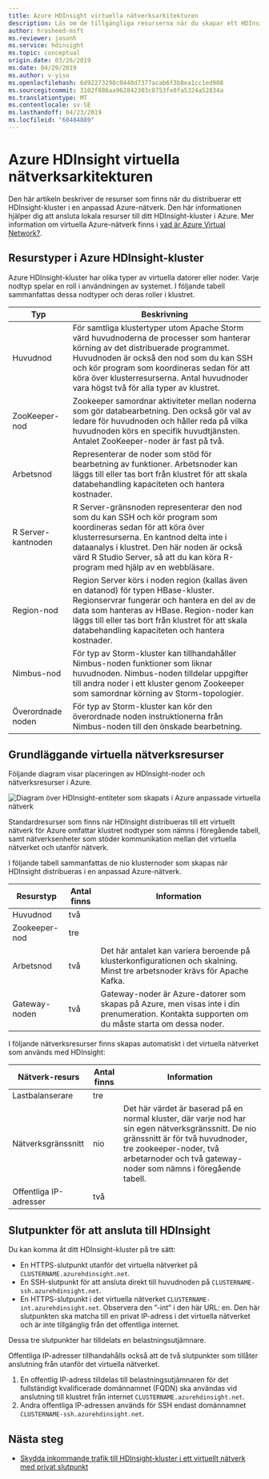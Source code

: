 ```yaml
---
title: Azure HDInsight virtuella nätverksarkitekturen
description: Läs om de tillgängliga resurserna när du skapar ett HDInsight-kluster i Azure Virtual Network.
author: hrasheed-msft
ms.reviewer: jasonh
ms.service: hdinsight
ms.topic: conceptual
origin.date: 03/26/2019
ms.date: 04/29/2019
ms.author: v-yiso
ms.openlocfilehash: 6d92273298c0448d7377acab6f3b8ea1cc1ed908
ms.sourcegitcommit: 3102f886aa962842303c8753fe8fa5324a52834a
ms.translationtype: MT
ms.contentlocale: sv-SE
ms.lasthandoff: 04/23/2019
ms.locfileid: "60484889"
---
```

# <a name="azure-hdinsight-virtual-network-architecture"></a>Azure HDInsight virtuella nätverksarkitekturen

Den här artikeln beskriver de resurser som finns när du distribuerar ett HDInsight-kluster i en anpassad Azure-nätverk. Den här informationen hjälper dig att ansluta lokala resurser till ditt HDInsight-kluster i Azure. Mer information om virtuella Azure-nätverk finns i [vad är Azure Virtual Network?](../virtual-network/virtual-networks-overview.md).

## <a name="resource-types-in-azure-hdinsight-clusters"></a>Resurstyper i Azure HDInsight-kluster

Azure HDInsight-kluster har olika typer av virtuella datorer eller noder. Varje nodtyp spelar en roll i användningen av systemet. I följande tabell sammanfattas dessa nodtyper och deras roller i klustret.

| Typ | Beskrivning |
| --- | --- |
| Huvudnod |  För samtliga klustertyper utom Apache Storm värd huvudnoderna de processer som hanterar körning av det distribuerade programmet. Huvudnoden är också den nod som du kan SSH och kör program som koordineras sedan för att köra över klusterresurserna. Antal huvudnoder vara högst två för alla typer av klustret. |
| ZooKeeper-nod | Zookeeper samordnar aktiviteter mellan noderna som gör databearbetning. Den också gör val av ledare för huvudnoden och håller reda på vilka huvudnoden körs en specifik huvudtjänsten. Antalet ZooKeeper-noder är fast på två. |
| Arbetsnod | Representerar de noder som stöd för bearbetning av funktioner. Arbetsnoder kan läggs till eller tas bort från klustret för att skala databehandling kapaciteten och hantera kostnader. |
| R Server-kantnoden | R Server-gränsnoden representerar den nod som du kan SSH och kör program som koordineras sedan för att köra över klusterresurserna. En kantnod delta inte i dataanalys i klustret. Den här noden är också värd R Studio Server, så att du kan köra R-program med hjälp av en webbläsare. |
| Region-nod | Region Server körs i noden region (kallas även en datanod) för typen HBase-kluster. Regionservrar fungerar och hantera en del av de data som hanteras av HBase. Region-noder kan läggs till eller tas bort från klustret för att skala databehandling kapaciteten och hantera kostnader.|
| Nimbus-nod | För typ av Storm-kluster kan tillhandahåller Nimbus-noden funktioner som liknar huvudnoden. Nimbus-noden tilldelar uppgifter till andra noder i ett kluster genom Zookeeper som samordnar körning av Storm-topologier. |
| Överordnade noden | För typ av Storm-kluster kan kör den överordnade noden instruktionerna från Nimbus-noden till den önskade bearbetning. |

## <a name="basic-virtual-network-resources"></a>Grundläggande virtuella nätverksresurser

Följande diagram visar placeringen av HDInsight-noder och nätverksresurser i Azure.

![Diagram över HDInsight-entiteter som skapats i Azure anpassade virtuella nätverk](./media/hdinsight-virtual-network-architecture/vnet-diagram.png)

Standardresurser som finns när HDInsight distribueras till ett virtuellt nätverk för Azure omfattar klustret nodtyper som nämns i föregående tabell, samt nätverksenheter som stöder kommunikation mellan det virtuella nätverket och utanför nätverk.

I följande tabell sammanfattas de nio klusternoder som skapas när HDInsight distribueras i en anpassad Azure-nätverk.

| Resurstyp | Antal finns | Information |
| --- | --- | --- |
|Huvudnod | två |    |
|Zookeeper-nod | tre | |
|Arbetsnod | två | Det här antalet kan variera beroende på klusterkonfigurationen och skalning. Minst tre arbetsnoder krävs för Apache Kafka.  |
|Gateway-noden | två | Gateway-noder är Azure-datorer som skapas på Azure, men visas inte i din prenumeration. Kontakta supporten om du måste starta om dessa noder. |

I följande nätverksresurser finns skapas automatiskt i det virtuella nätverket som används med HDInsight:

| Nätverk-resurs | Antal finns | Information |
| --- | --- | --- |
|Lastbalanserare | tre | |
|Nätverksgränssnitt | nio | Det här värdet är baserad på en normal kluster, där varje nod har sin egen nätverksgränssnitt. De nio gränssnitt är för två huvudnoder, tre zookeeper-noder, två arbetarnoder och två gateway-noder som nämns i föregående tabell. |
|Offentliga IP-adresser | två |    |

## <a name="endpoints-for-connecting-to-hdinsight"></a>Slutpunkter för att ansluta till HDInsight

Du kan komma åt ditt HDInsight-kluster på tre sätt:

- En HTTPS-slutpunkt utanför det virtuella nätverket på `CLUSTERNAME.azurehdinsight.net`.
- En SSH-slutpunkt för att ansluta direkt till huvudnoden på `CLUSTERNAME-ssh.azurehdinsight.net`.
- En HTTPS-slutpunkt i det virtuella nätverket `CLUSTERNAME-int.azurehdinsight.net`. Observera den ”-int” i den här URL: en. Den här slutpunkten ska matcha till en privat IP-adress i det virtuella nätverket och är inte tillgänglig från det offentliga internet.

Dessa tre slutpunkter har tilldelats en belastningsutjämnare.

Offentliga IP-adresser tillhandahålls också att de två slutpunkter som tillåter anslutning från utanför det virtuella nätverket.

1. En offentlig IP-adress tilldelas till belastningsutjämnaren för det fullständigt kvalificerade domännamnet (FQDN) ska användas vid anslutning till klustret från internet `CLUSTERNAME.azurehdinsight.net`.
1. Andra offentliga IP-adressen används för SSH endast domännamnet `CLUSTERNAME-ssh.azurehdinsight.net`.

## <a name="next-steps"></a>Nästa steg

* [Skydda inkommande trafik till HDInsight-kluster i ett virtuellt nätverk med privat slutpunkt](https://azure.microsoft.com/blog/secure-incoming-traffic-to-hdinsight-clusters-in-a-vnet-with-private-endpoint/)
